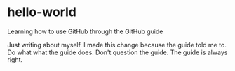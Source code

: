 # hello-world
Learning how to use GitHub through the GitHub guide

Just writing about myself.
I made this change because the guide told me to. Do what what the guide does. Don't question the guide. The guide is always right.
